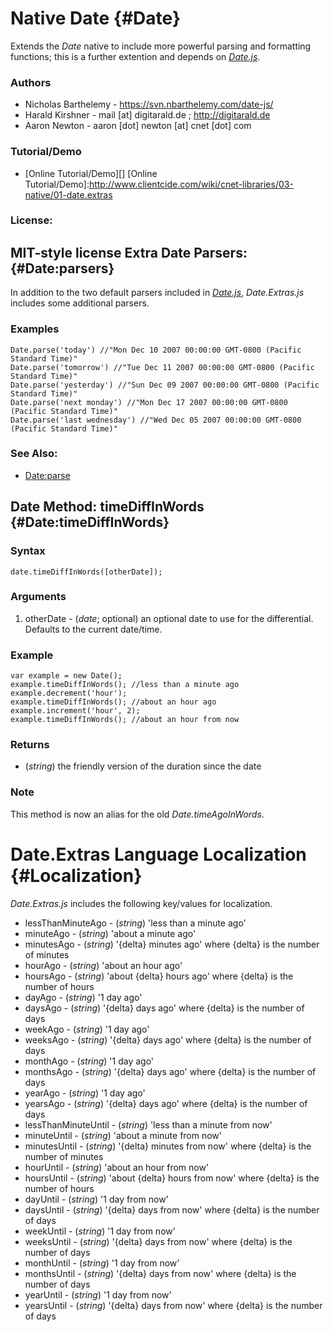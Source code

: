 Native Date {#Date}
===================

Extends the *Date* native to include more powerful parsing and formatting functions; this is a further extention and depends on *[Date.js][]*.

### Authors

* Nicholas Barthelemy - https://svn.nbarthelemy.com/date-js/
* Harald Kirshner - mail [at] digitarald.de ; http://digitarald.de
* Aaron Newton - aaron [dot] newton [at] cnet [dot] com

### Tutorial/Demo

* [Online Tutorial/Demo][]
[Online Tutorial/Demo]:http://www.clientcide.com/wiki/cnet-libraries/03-native/01-date.extras

### License:

MIT-style license
	Extra Date Parsers: {#Date:parsers}
-----------------------------------

In addition to the two default parsers included in *[Date.js][]*, *Date.Extras.js* includes some additional parsers.

### Examples

	Date.parse('today') //"Mon Dec 10 2007 00:00:00 GMT-0800 (Pacific Standard Time)"
	Date.parse('tomorrow') //"Tue Dec 11 2007 00:00:00 GMT-0800 (Pacific Standard Time)"
	Date.parse('yesterday') //"Sun Dec 09 2007 00:00:00 GMT-0800 (Pacific Standard Time)"
	Date.parse('next monday') //"Mon Dec 17 2007 00:00:00 GMT-0800 (Pacific Standard Time)"
	Date.parse('last wednesday') //"Wed Dec 05 2007 00:00:00 GMT-0800 (Pacific Standard Time)"

### See Also:

- [Date:parse][]

Date Method: timeDiffInWords {#Date:timeDiffInWords}
--------------------------------------------------

### Syntax

	date.timeDiffInWords([otherDate]);

### Arguments

1. otherDate - (*date*; optional) an optional date to use for the differential. Defaults to the current date/time.

### Example

	var example = new Date();
	example.timeDiffInWords(); //less than a minute ago
	example.decrement('hour');
	example.timeDiffInWords(); //about an hour ago
	example.increment('hour', 2);
	example.timeDiffInWords(); //about an hour from now

### Returns

* (*string*) the friendly version of the duration since the date

### Note

This method is now an alias for the old *Date.timeAgoInWords*.

Date.Extras Language Localization {#Localization}
==========================================

*Date.Extras.js* includes the following key/values for localization.

* lessThanMinuteAgo - (*string*) 'less than a minute ago'
* minuteAgo - (*string*) 'about a minute ago'
* minutesAgo - (*string*) '{delta} minutes ago' where {delta} is the number of minutes
* hourAgo - (*string*) 'about an hour ago'
* hoursAgo - (*string*) 'about {delta} hours ago' where {delta} is the number of hours
* dayAgo - (*string*) '1 day ago'
* daysAgo - (*string*) '{delta} days ago' where {delta} is the number of days
* weekAgo - (*string*) '1 day ago'
* weeksAgo - (*string*) '{delta} days ago' where {delta} is the number of days
* monthAgo - (*string*) '1 day ago'
* monthsAgo - (*string*) '{delta} days ago' where {delta} is the number of days
* yearAgo - (*string*) '1 day ago'
* yearsAgo - (*string*) '{delta} days ago' where {delta} is the number of days
* lessThanMinuteUntil - (*string*) 'less than a minute from now'
* minuteUntil - (*string*) 'about a minute from now'
* minutesUntil - (*string*) '{delta} minutes from now' where {delta} is the number of minutes
* hourUntil - (*string*) 'about an hour from now'
* hoursUntil - (*string*) 'about {delta} hours from now' where {delta} is the number of hours
* dayUntil - (*string*) '1 day from now'
* daysUntil - (*string*) '{delta} days from now' where {delta} is the number of days
* weekUntil - (*string*) '1 day from now'
* weeksUntil - (*string*) '{delta} days from now' where {delta} is the number of days
* monthUntil - (*string*) '1 day from now'
* monthsUntil - (*string*) '{delta} days from now' where {delta} is the number of days
* yearUntil - (*string*) '1 day from now'
* yearsUntil - (*string*) '{delta} days from now' where {delta} is the number of days

[Date.js]: /more/Native/Date
[Date:parse]: /more/Native/Date#Date:parse
